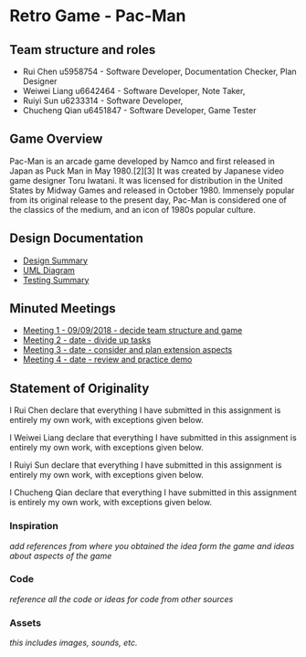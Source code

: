 # Retro Game - Pac-Man

## Team structure and roles 
+ Rui Chen u5958754 - Software Developer, Documentation Checker, Plan Designer
+ Weiwei Liang u6642464 - Software Developer, Note Taker, 
+ Ruiyi Sun u6233314 - Software Developer, 
+ Chucheng Qian u6451847 - Software Developer, Game Tester

## Game Overview 

Pac-Man is an arcade game developed by Namco and first released in Japan as Puck Man in May 1980.[2][3] It was created by Japanese video game designer Toru Iwatani. It was licensed for distribution in the United States by Midway Games and released in October 1980. Immensely popular from its original release to the present day, Pac-Man is considered one of the classics of the medium, and an icon of 1980s popular culture.

## Design Documentation 
+ [Design Summary](designsummary)
+ [UML Diagram](umldiagram)
+ [Testing Summary](testingsummary)

## Minuted Meetings
+ [Meeting 1 - 09/09/2018 - decide team structure and game](meeting1)
+ [Meeting 2 - date - divide up tasks](meeting2)
+ [Meeting 3 - date - consider and plan extension aspects](meeting3)
+ [Meeting 4 - date - review and practice demo](meeting4)

## Statement of Originality

I Rui Chen declare that everything I have submitted in this
assignment is entirely my own work, with exceptions given below.

I Weiwei Liang declare that everything I have submitted in this
assignment is entirely my own work, with exceptions given below.

I Ruiyi Sun declare that everything I have submitted in this
assignment is entirely my own work, with exceptions given below.

I Chucheng Qian declare that everything I have submitted in this
assignment is entirely my own work, with exceptions given below.

### Inspiration

_add references from where you obtained the idea form the game and ideas about aspects of the game_

### Code

_reference all the code or ideas for code from other sources_

### Assets 

_this includes images, sounds, etc._

